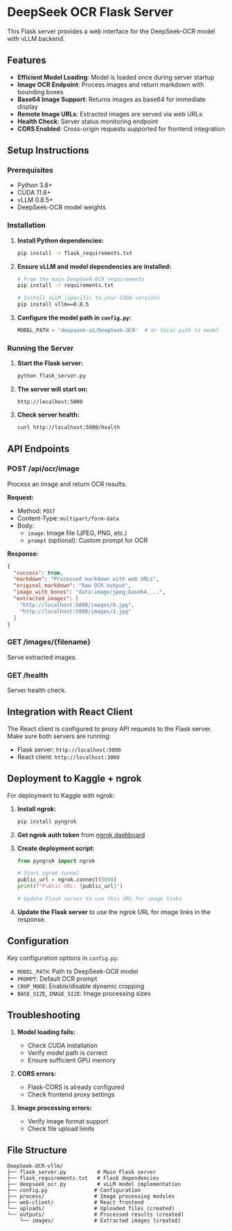 # DeepSeek OCR Flask Server

This Flask server provides a web interface for the DeepSeek-OCR model with vLLM backend.

## Features

- **Efficient Model Loading**: Model is loaded once during server startup
- **Image OCR Endpoint**: Process images and return markdown with bounding boxes
- **Base64 Image Support**: Returns images as base64 for immediate display
- **Remote Image URLs**: Extracted images are served via web URLs
- **Health Check**: Server status monitoring endpoint
- **CORS Enabled**: Cross-origin requests supported for frontend integration

## Setup Instructions

### Prerequisites

- Python 3.8+
- CUDA 11.8+
- vLLM 0.8.5+
- DeepSeek-OCR model weights

### Installation

1. **Install Python dependencies:**
   ```bash
   pip install -r flask_requirements.txt
   ```

2. **Ensure vLLM and model dependencies are installed:**
   ```bash
   # From the main DeepSeek-OCR requirements
   pip install -r requirements.txt

   # Install vLLM (specific to your CUDA version)
   pip install vllm==0.8.5
   ```

3. **Configure the model path in `config.py`:**
   ```python
   MODEL_PATH = 'deepseek-ai/DeepSeek-OCR'  # or local path to model
   ```

### Running the Server

1. **Start the Flask server:**
   ```bash
   python flask_server.py
   ```

2. **The server will start on:**
   ```
   http://localhost:5000
   ```

3. **Check server health:**
   ```bash
   curl http://localhost:5000/health
   ```

## API Endpoints

### POST /api/ocr/image

Process an image and return OCR results.

**Request:**
- Method: `POST`
- Content-Type: `multipart/form-data`
- Body:
  - `image`: Image file (JPEG, PNG, etc.)
  - `prompt` (optional): Custom prompt for OCR

**Response:**
```json
{
  "success": true,
  "markdown": "Processed markdown with web URLs",
  "original_markdown": "Raw OCR output",
  "image_with_boxes": "data:image/jpeg;base64,...",
  "extracted_images": [
    "http://localhost:5000/images/0.jpg",
    "http://localhost:5000/images/1.jpg"
  ]
}
```

### GET /images/{filename}

Serve extracted images.

### GET /health

Server health check.

## Integration with React Client

The React client is configured to proxy API requests to the Flask server. Make sure both servers are running:

- Flask server: `http://localhost:5000`
- React client: `http://localhost:3000`

## Deployment to Kaggle + ngrok

For deployment to Kaggle with ngrok:

1. **Install ngrok:**
   ```bash
   pip install pyngrok
   ```

2. **Get ngrok auth token** from [ngrok dashboard](https://dashboard.ngrok.com)

3. **Create deployment script:**
   ```python
   from pyngrok import ngrok

   # Start ngrok tunnel
   public_url = ngrok.connect(5000)
   print(f"Public URL: {public_url}")

   # Update Flask server to use this URL for image links
   ```

4. **Update the Flask server** to use the ngrok URL for image links in the response.

## Configuration

Key configuration options in `config.py`:

- `MODEL_PATH`: Path to DeepSeek-OCR model
- `PROMPT`: Default OCR prompt
- `CROP_MODE`: Enable/disable dynamic cropping
- `BASE_SIZE`, `IMAGE_SIZE`: Image processing sizes

## Troubleshooting

1. **Model loading fails:**
   - Check CUDA installation
   - Verify model path is correct
   - Ensure sufficient GPU memory

2. **CORS errors:**
   - Flask-CORS is already configured
   - Check frontend proxy settings

3. **Image processing errors:**
   - Verify image format support
   - Check file upload limits

## File Structure

```
DeepSeek-OCR-vllm/
├── flask_server.py          # Main Flask server
├── flask_requirements.txt   # Flask dependencies
├── deepseek_ocr.py          # vLLM model implementation
├── config.py               # Configuration
├── process/                # Image processing modules
├── web-client/             # React frontend
└── uploads/                # Uploaded files (created)
└── outputs/                # Processed results (created)
    └── images/             # Extracted images (created)
```
